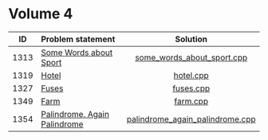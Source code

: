 # Volume 4

|  ID  |                                 Problem statement                                 |                               Solution                               |
|:----:|:----------------------------------------------------------------------------------|:--------------------------------------------------------------------:|
| 1313 | [Some Words about Sport](http://acm.timus.ru/problem.aspx?space=1&num=1313)       | [some_words_about_sport.cpp](./some_words_about_sport.cpp)           |
| 1319 | [Hotel](http://acm.timus.ru/problem.aspx?space=1&num=1319)                        | [hotel.cpp](./hotel.cpp)                                             |
| 1327 | [Fuses](http://acm.timus.ru/problem.aspx?space=1&num=1327)                        | [fuses.cpp](./fuses.cpp)                                             |
| 1349 | [Farm](http://acm.timus.ru/problem.aspx?space=1&num=1349)                         | [farm.cpp](./farm.cpp)                                               |
| 1354 | [Palindrome. Again Palindrome](http://acm.timus.ru/problem.aspx?space=1&num=1354) | [palindrome_again_palindrome.cpp](./palindrome_again_palindrome.cpp) |
